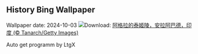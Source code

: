 ## History Bing Wallpaper
Wallpaper date: 2024-10-03
![](https://www.bing.com/th?id=OHR.TajMahalReflection_ZH-CN7498774173_UHD.jpg&w=1000)Download: [阿格拉的泰姬陵，安拉阿巴德，印度 (© Tanarch/Getty Images)](https://www.bing.com/th?id=OHR.TajMahalReflection_ZH-CN7498774173_UHD.jpg)

Auto get programm by LtgX
